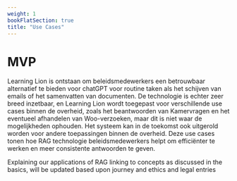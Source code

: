 ```yaml
---
weight: 1
bookFlatSection: true
title: "Use Cases"
---
```


# MVP
Learning Lion is ontstaan om beleidsmedewerkers een betrouwbaar alternatief te bieden voor chatGPT voor routine taken als het schijven van emails of het samenvatten van documenten. De technologie is echter zeer breed inzetbaar, en Learning Lion wordt toegepast voor verschillende use cases binnen de overheid, zoals het beantwoorden van Kamervragen en het eventueel afhandelen van Woo-verzoeken, maar dit is niet waar de mogelijkheden ophouden.  Het systeem kan in de toekomst ook uitgerold worden voor andere toepassingen binnen de overheid. Deze use cases tonen hoe RAG technologie beleidsmedewerkers helpt om efficiënter te werken en meer consistente antwoorden te geven. 

Explaining our applications of RAG linking to concepts as discussed in the basics, will be updated based upon journey and ethics and legal entries

#
